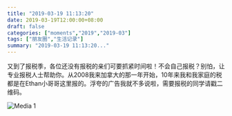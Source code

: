 ```yaml
---
title: "2019-03-19 11:13:20"
date: 2019-03-19T12:00:00+08:00
draft: false
categories: ["moments","2019","2019-03"]
tags: ["朋友圈","生活记录"]
summary: "2019-03-19 11:13:20..."
---
```


又到了报税季，各位还没有报税的亲们可要抓紧时间啦！不会自己报税？别怕，让专业报税人士帮助你。从2008我来加拿大的那一年开始，10年来我和我家庭的税都是在Ethan小哥哥这里报的。浮夸的广告我就不多说啦，需要报税的同学请戳二维码。

![Media 1](/Moments/photos/2019-03-19/201903191113200.jpg)

